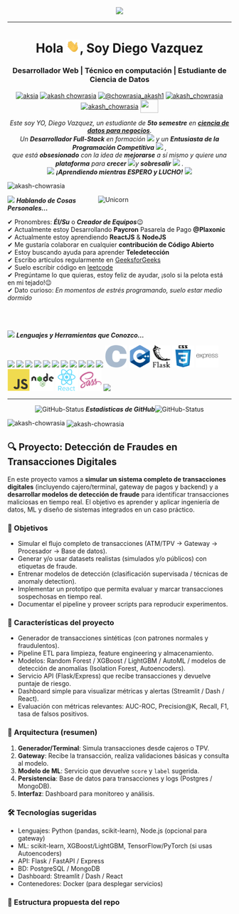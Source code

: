 <p align="center">
  <img src="https://github.com/thompsonemerson/thompsonemerson/raw/master/cover-thompson.png" height="200"/>
</p>
<hr>
<h1 align="center">Hola <img src="https://raw.githubusercontent.com/ABSphreak/ABSphreak/master/gifs/Hi.gif" width="30px">, Soy Diego Vazquez </h1>
<h3 align="center">Desarrollador Web | Técnico en computación  | Estudiante de Ciencia de Datos</h3>
<p align="center">
<a href="https://www.linkedin.com/in/aksia/" target="blank"><img align="center" src="https://cdn.jsdelivr.net/npm/simple-icons@3.0.1/icons/linkedin.svg" alt="aksia" height="30" width="40" /></a>
<a href="https://www.facebook.com/akash.chowrasia.908/" target="blank"><img align="center" src="https://cdn.jsdelivr.net/npm/simple-icons@3.0.1/icons/facebook.svg" alt="akash chowrasia" height="30" width="40" /></a>
<a href="https://www.hackerrank.com/@chowrasia_akash1" target="blank"><img align="center" src="https://cdn.jsdelivr.net/npm/simple-icons@3.0.1/icons/hackerrank.svg" alt="@chowrasia_akash1" height="30" width="40" /></a>
<a href="https://leetcode.com/Akash_Chowrasia/" target="blank"><img align="center" src="https://cdn.jsdelivr.net/npm/simple-icons@3.0.1/icons/leetcode.svg" alt="akash_chowrasia" height="30" width="40" /></a>
<a href="https://auth.geeksforgeeks.org/user/akash_chowrasia/profile" target="blank"><img align="center" src="https://cdn.jsdelivr.net/npm/simple-icons@3.0.1/icons/geeksforgeeks.svg" alt="akash_chowrasia" height="30" width="40" /></a>
 <a href = "mailto: chowrasia.akash08@gmail.com"><img align="center" src="https://simpleicons.org/icons/gmail.svg" height="30" width="40" /></a>
</p>

<p align="center">
  <em>
    Este soy YO, Diego Vazquez, un estudiante de <b>5to semestre</b> en <a href="https://www.acetamritsar.ac.in/"> <b>ciencia de datos para negocios</b></a>. <br>
    Un <b>Desarrollador Full-Stack</b> en formación <img src="https://github.com/TheDudeThatCode/TheDudeThatCode/blob/master/Assets/Developer.gif" width="30px"> y un <b>Entusiasta de la Programación Competitiva</b>&nbsp;<img src="https://github.com/TheDudeThatCode/TheDudeThatCode/blob/master/Assets/Designer.gif" width="36px">&nbsp,<br>que está <b>obsesionado</b>
    con la idea de <b>mejorarse</b> a sí mismo y quiere una <b>plataforma</b> para 
    <b>crecer</b> <img src="https://github.com/TheDudeThatCode/TheDudeThatCode/blob/master/Assets/Rocket.gif" width="18px">y 
    <b>sobresalir</b> <img src="https://github.com/TheDudeThatCode/TheDudeThatCode/blob/master/Assets/Medal.gif" width="20px">&nbsp.
  </em> 
  <br>
  <img src="https://media.giphy.com/media/VgCDAzcKvsR6OM0uWg/giphy.gif" width="50" /> <b><i>¡Aprendiendo mientras ESPERO y LUCHO!</i></b> <img src="https://media.giphy.com/media/7j2hfyeVcDtf2/giphy.gif" width="50" />
</p>

<p align="left"> <img src="https://komarev.com/ghpvc/?username=akash-chowrasia&label=Vistas%20del%20perfil&color=0e75b6&style=flat" alt="akash-chowrasia" /> </p>
<img align="right" width=300px alt="Unicorn" src="https://github.com/Vazquez-Diego/assets/blob/main/gif.gif" />

<img src="https://media.giphy.com/media/ObNTw8Uzwy6KQ/giphy.gif" width="30px">&nbsp;***Hablando de Cosas Personales...***

✔ Pronombres: ***Él/Su*** o ***Creador de Equipos***😉 <br>
✔ Actualmente estoy Desarrollando **Paycron** Pasarela de Pago **@Plaxonic**<br>
✔ Actualmente estoy aprendiendo **ReactJS** & **NodeJS**<br>
✔ Me gustaría colaborar en cualquier **contribución de Código Abierto**<br>
✔ Estoy buscando ayuda para aprender **Teledetección**<br>
✔ Escribo artículos regularmente en [GeeksforGeeks](https://auth.geeksforgeeks.org/user/akash_chowrasia/articles) <br>
✔ Suelo escribir código en [leetcode](https://leetcode.com/Akash_Chowrasia/) <br>
✔ Pregúntame lo que quieras, estoy feliz de ayudar, ¡solo si la pelota está en mi tejado!😉<br>
✔ Dato curioso: *En momentos de estrés programando, suelo estar medio dormido*<br><br><br><br>

<img src="https://media2.giphy.com/media/v1.Y2lkPTc5MGI3NjExbnI4aGtwZWk1azY1OWlvODhxZjg4M2ptOXZ1dTJvNnZzNWtzdHdoaSZlcD12MV9pbnRlcm5hbF9naWZfYnlfaWQmY3Q9Zw/cNREyZCeJNOgJgxiWk/giphy.gif" width="30px">&nbsp;***Lenguajes y Herramientas que Conozco...***
<p align="left">
  
  <code><img height="50" src="https://www.pngplay.com/wp-content/uploads/7/Mysql-Logo-PNG-Photos.png"></code>
  <code><img height="50" src="https://www.liblogo.com/img-logo/mo429m311-mongodb-logo-mongodb-logo-.png"></code>
  <code><img height="50" src="https://github.com/uannabi/-/blob/master/resource/jp.svg"></code>
  <code><img height="50" src="https://github.com/uannabi/-/blob/master/resource/docker-ar21.svg"></code>
  <code><img height="50" src="https://github.com/uannabi/-/blob/master/resource/git.svg"></code>
  <code><img height="50" src="https://github.com/uannabi/-/blob/master/resource/linux-ar21.svg"></code>
  <code><img height="50" src="https://github.com/uannabi/-/blob/master/resource/other/apache_hadoop-ar21.svg"></code>
  <code><img height="50" src="https://github.com/uannabi/-/blob/master/resource/other/mongodb-ar21.svg"></code>
  <code><img height="50" src="https://github.com/uannabi/-/blob/master/resource/other/sqlite-ar21.svg"></code>
  <code><img height="50" src="https://github.com/uannabi/-/blob/master/resource/other/mysql-ar21.svg"></code>
  <code><img height="50" src="https://github.com/uannabi/-/blob/master/resource/other/postgresql-ar21.svg"></code>
  <code><img height="50" src="https://raw.githubusercontent.com/devicons/devicon/master/icons/c/c-original.svg"></code>
  <code><img height="50" src="https://raw.githubusercontent.com/devicons/devicon/master/icons/cplusplus/cplusplus-original.svg"></code>
  <code><img height="50" src="https://github.com/Akash-chowrasia/Akash-chowrasia/blob/main/images/flask.svg"></code>
  <code><img height="50" src="https://raw.githubusercontent.com/devicons/devicon/master/icons/css3/css3-original-wordmark.svg"></code>
  <code><img height="50" src="https://raw.githubusercontent.com/devicons/devicon/master/icons/express/express-original-wordmark.svg"></code>
  <code><img height="50" src="https://raw.githubusercontent.com/devicons/devicon/master/icons/javascript/javascript-original.svg"></code>
  <code><img height="50" src="https://raw.githubusercontent.com/devicons/devicon/master/icons/nodejs/nodejs-original-wordmark.svg"></code>
  <code><img height="50" src="https://raw.githubusercontent.com/devicons/devicon/master/icons/react/react-original-wordmark.svg"></code>
  <code><img height="50" src="https://raw.githubusercontent.com/devicons/devicon/master/icons/sass/sass-original.svg"></code>
  <code><img height="50" src="https://raw.githubusercontent.com/detain/svg-logos/780f25886640cef088af994181646db2f6b1a3f8/svg/selenium-logo.svg"></code>
</p>

<hr>

<p align="center">
 <img src="https://media.giphy.com/media/8UHRm5oY4k4FDxq5QG/giphy.gif" width="30px" alt="GitHub-Status"/>&nbsp;<i><b>Estadísticas de GitHub</b></i><img src="https://media.giphy.com/media/8UHRm5oY4k4FDxq5QG/giphy.gif" width="30px" alt="GitHub-Status"/></p>
<p><img align="left" src="https://github-readme-stats.vercel.app/api/top-langs?username=akash-chowrasia&show_icons=true&locale=en&layout=compact" alt="akash-chowrasia" /></p>

<p>&nbsp;<img align="center" src="https://github-readme-stats.vercel.app/api?username=akash-chowrasia&show_icons=true&locale=en" alt="akash-chowrasia" width="410" /></p>

## 🔍 Proyecto: Detección de Fraudes en Transacciones Digitales

En este proyecto vamos a **simular un sistema completo de transacciones digitales** (incluyendo cajero/terminal, gateway de pagos y backend) y a **desarrollar modelos de detección de fraude** para identificar transacciones maliciosas en tiempo real. El objetivo es aprender y aplicar ingeniería de datos, ML y diseño de sistemas integrados en un caso práctico.

### 🎯 Objetivos
- Simular el flujo completo de transacciones (ATM/TPV → Gateway → Procesador → Base de datos).
- Generar y/o usar datasets realistas (simulados y/o públicos) con etiquetas de fraude.
- Entrenar modelos de detección (clasificación supervisada / técnicas de anomaly detection).
- Implementar un prototipo que permita evaluar y marcar transacciones sospechosas en tiempo real.
- Documentar el pipeline y proveer scripts para reproducir experimentos.

### 🚀 Características del proyecto
- Generador de transacciones sintéticas (con patrones normales y fraudulentos).
- Pipeline ETL para limpieza, feature engineering y almacenamiento.
- Modelos: Random Forest / XGBoost / LightGBM / AutoML / modelos de detección de anomalías (Isolation Forest, Autoencoders).
- Servicio API (Flask/Express) que recibe transacciones y devuelve puntaje de riesgo.
- Dashboard simple para visualizar métricas y alertas (Streamlit / Dash / React).
- Evaluación con métricas relevantes: AUC-ROC, Precision@K, Recall, F1, tasa de falsos positivos.

### 🧱 Arquitectura (resumen)
1. **Generador/Terminal**: Simula transacciones desde cajeros o TPV.
2. **Gateway**: Recibe la transacción, realiza validaciones básicas y consulta al modelo.
3. **Modelo de ML**: Servicio que devuelve `score` y `label` sugerida.
4. **Persistencia**: Base de datos para transacciones y logs (Postgres / MongoDB).
5. **Interfaz**: Dashboard para monitoreo y análisis.

### 🛠 Tecnologías sugeridas
- Lenguajes: Python (pandas, scikit-learn), Node.js (opcional para gateway)
- ML: scikit-learn, XGBoost/LightGBM, TensorFlow/PyTorch (si usas Autoencoders)
- API: Flask / FastAPI / Express
- BD: PostgreSQL / MongoDB
- Dashboard: Streamlit / Dash / React
- Contenedores: Docker (para desplegar servicios)

### 📁 Estructura propuesta del repo
